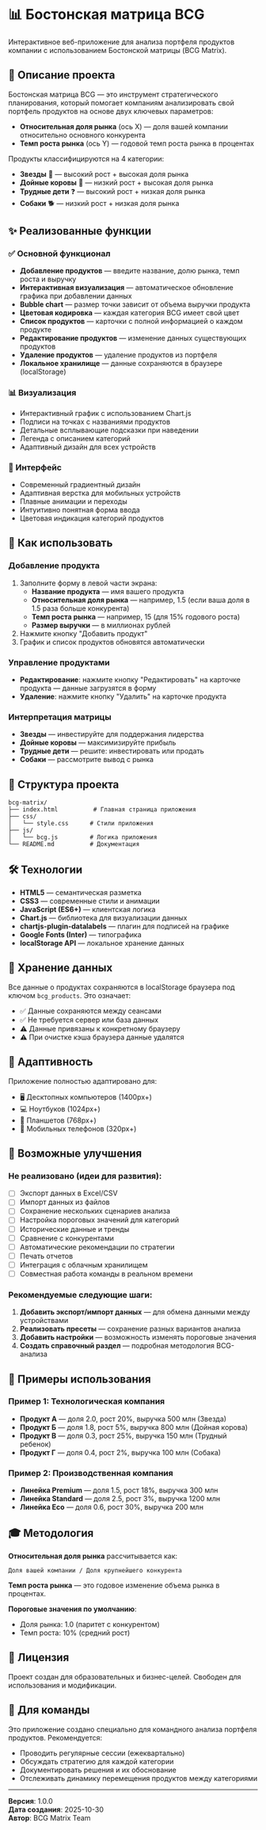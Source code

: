 # 📊 Бостонская матрица BCG

Интерактивное веб-приложение для анализа портфеля продуктов компании с использованием Бостонской матрицы (BCG Matrix).

## 🎯 Описание проекта

Бостонская матрица BCG — это инструмент стратегического планирования, который помогает компаниям анализировать свой портфель продуктов на основе двух ключевых параметров:
- **Относительная доля рынка** (ось X) — доля вашей компании относительно основного конкурента
- **Темп роста рынка** (ось Y) — годовой темп роста рынка в процентах

Продукты классифицируются на 4 категории:
- **Звезды** 🌟 — высокий рост + высокая доля рынка
- **Дойные коровы** 🐄 — низкий рост + высокая доля рынка
- **Трудные дети** ❓ — высокий рост + низкая доля рынка
- **Собаки** 🐕 — низкий рост + низкая доля рынка

## ✨ Реализованные функции

### ✅ Основной функционал
- **Добавление продуктов** — введите название, долю рынка, темп роста и выручку
- **Интерактивная визуализация** — автоматическое обновление графика при добавлении данных
- **Bubble chart** — размер точки зависит от объема выручки продукта
- **Цветовая кодировка** — каждая категория BCG имеет свой цвет
- **Список продуктов** — карточки с полной информацией о каждом продукте
- **Редактирование продуктов** — изменение данных существующих продуктов
- **Удаление продуктов** — удаление продуктов из портфеля
- **Локальное хранилище** — данные сохраняются в браузере (localStorage)

### 📊 Визуализация
- Интерактивный график с использованием Chart.js
- Подписи на точках с названиями продуктов
- Детальные всплывающие подсказки при наведении
- Легенда с описанием категорий
- Адаптивный дизайн для всех устройств

### 🎨 Интерфейс
- Современный градиентный дизайн
- Адаптивная верстка для мобильных устройств
- Плавные анимации и переходы
- Интуитивно понятная форма ввода
- Цветовая индикация категорий продуктов

## 🚀 Как использовать

### Добавление продукта
1. Заполните форму в левой части экрана:
   - **Название продукта** — имя вашего продукта
   - **Относительная доля рынка** — например, 1.5 (если ваша доля в 1.5 раза больше конкурента)
   - **Темп роста рынка** — например, 15 (для 15% годового роста)
   - **Размер выручки** — в миллионах рублей
2. Нажмите кнопку "Добавить продукт"
3. График и список продуктов обновятся автоматически

### Управление продуктами
- **Редактирование**: нажмите кнопку "Редактировать" на карточке продукта — данные загрузятся в форму
- **Удаление**: нажмите кнопку "Удалить" на карточке продукта

### Интерпретация матрицы
- **Звезды** — инвестируйте для поддержания лидерства
- **Дойные коровы** — максимизируйте прибыль
- **Трудные дети** — решите: инвестировать или продать
- **Собаки** — рассмотрите вывод с рынка

## 📁 Структура проекта

```
bcg-matrix/
├── index.html          # Главная страница приложения
├── css/
│   └── style.css      # Стили приложения
├── js/
│   └── bcg.js         # Логика приложения
└── README.md          # Документация
```

## 🛠 Технологии

- **HTML5** — семантическая разметка
- **CSS3** — современные стили и анимации
- **JavaScript (ES6+)** — клиентская логика
- **Chart.js** — библиотека для визуализации данных
- **chartjs-plugin-datalabels** — плагин для подписей на графике
- **Google Fonts (Inter)** — типографика
- **localStorage API** — локальное хранение данных

## 💾 Хранение данных

Все данные о продуктах сохраняются в localStorage браузера под ключом `bcg_products`. Это означает:
- ✅ Данные сохраняются между сеансами
- ✅ Не требуется сервер или база данных
- ⚠️ Данные привязаны к конкретному браузеру
- ⚠️ При очистке кэша браузера данные удалятся

## 📱 Адаптивность

Приложение полностью адаптировано для:
- 🖥 Десктопных компьютеров (1400px+)
- 💻 Ноутбуков (1024px+)
- 📱 Планшетов (768px+)
- 📱 Мобильных телефонов (320px+)

## 🔮 Возможные улучшения

### Не реализовано (идеи для развития):
- [ ] Экспорт данных в Excel/CSV
- [ ] Импорт данных из файлов
- [ ] Сохранение нескольких сценариев анализа
- [ ] Настройка пороговых значений для категорий
- [ ] Исторические данные и тренды
- [ ] Сравнение с конкурентами
- [ ] Автоматические рекомендации по стратегии
- [ ] Печать отчетов
- [ ] Интеграция с облачным хранилищем
- [ ] Совместная работа команды в реальном времени

### Рекомендуемые следующие шаги:
1. **Добавить экспорт/импорт данных** — для обмена данными между устройствами
2. **Реализовать пресеты** — сохранение разных вариантов анализа
3. **Добавить настройки** — возможность изменять пороговые значения
4. **Создать справочный раздел** — подробная методология BCG-анализа

## 📝 Примеры использования

### Пример 1: Технологическая компания
- **Продукт А** — доля 2.0, рост 20%, выручка 500 млн (Звезда)
- **Продукт Б** — доля 1.8, рост 5%, выручка 800 млн (Дойная корова)
- **Продукт В** — доля 0.3, рост 25%, выручка 150 млн (Трудный ребенок)
- **Продукт Г** — доля 0.4, рост 2%, выручка 100 млн (Собака)

### Пример 2: Производственная компания
- **Линейка Premium** — доля 1.5, рост 18%, выручка 300 млн
- **Линейка Standard** — доля 2.5, рост 3%, выручка 1200 млн
- **Линейка Eco** — доля 0.6, рост 30%, выручка 200 млн

## 🎓 Методология

**Относительная доля рынка** рассчитывается как:
```
Доля вашей компании / Доля крупнейшего конкурента
```

**Темп роста рынка** — это годовое изменение объема рынка в процентах.

**Пороговые значения по умолчанию**:
- Доля рынка: 1.0 (паритет с конкурентом)
- Темп роста: 10% (средний рост)

## 📄 Лицензия

Проект создан для образовательных и бизнес-целей. Свободен для использования и модификации.

## 👥 Для команды

Это приложение создано специально для командного анализа портфеля продуктов. Рекомендуется:
- Проводить регулярные сессии (ежеквартально)
- Обсуждать стратегию для каждой категории
- Документировать решения и их обоснование
- Отслеживать динамику перемещения продуктов между категориями

---

**Версия**: 1.0.0  
**Дата создания**: 2025-10-30  
**Автор**: BCG Matrix Team
